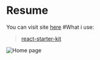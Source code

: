 # Resume
You can visit site [here]( https://myresume123443.herokuapp.com/)
#What i use:
>[react-starter-kit](https://github.com/kriasoft/react-starter-kit)

![Home page](https://github.com/Pasha28198/resume/blob/master/Screenshot_1.png)
